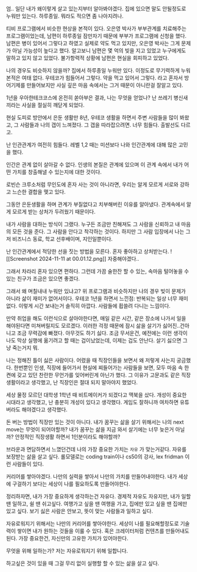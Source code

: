 엄.. 일단 내가 왜이렇게 살고 있는지부터 알아봐야겠다.
집에 있으면 말도 안될정도로 누워만 있는다. 하루종일.
뭐라도 적으면 좀 나아지려나.

티비 프로그램에서 비슷한 현상을 본적이 있다.
오은영 박사가 부부관계를 치료해주는 프로그램이었는데, 남편이 하루종일 잠만자기 때문에 부부가 프로그램에 신청을 했다.
남편은 병이 있어서 그렇다고 하였고 실제로 약도 먹고 있지만, 오은영 박사는 그게 문제가 아닐 가능성이 높다고 했다. 
알고보니 남편은 몇 억의 빚을 지고 있었고 누구에게도 말하고 있지 않고 있었다. 불가항력적 상황에 남편은 현실을 회피하고 있었다.

나의 경우도 비슷하지 않을까? 
집에서 하루종일 누워만 있다. 이정도로 무기력하게 누워본적은 여태 없다. 
우테코가 힘들어서 그렇다. 약을 먹고 있어서 그렇다.
라고 혼자서 방어기제를 만들어보지만 사실 깊은 마음 속에서는 그거 때문이 아니란걸 잘알고 있다.

1년을 우아한테크코스에 온전히 쏟아부은 결과, 나는 무엇을 얻었나?
난 쓰레기 병신새끼라는 사실을 절실히 깨닫게 되었다.

현실 도피로 방안에서 은둔 생활만 8년,
우테코 생활을 하면서 주변 사람들을 많이 봐왔고, 그 사람들과 나의 갭이 느껴졌다.
그 갭을 따라잡으려면. 너무 힘들다. 출발선도 다르고.

난 인관관계가 여전히 힘들다.
레벨 1,2 때는 미션보다 나와 인간관계에 대해 많은 고민을 했다.

인간은 관계 없이 살아갈 수 없다.
인생의 본질은 관계에 있으며 이 관계 속에서 내가 어떤 가치를 창출해낼 수 있는지에 대한 것이다. 

로빈슨 크루소처럼 무인도에 혼자 사는 것이 아니라면,
우리는 알게 모르게 서로와 강하고 느슨한 결합을 맺고 있다.

그동안 은둔생활을 하며 관계가 부질없다고 치부해버린 이유를 알아냈다.
관계속에서 알게 모르게 받는 상처가 두려웠기 때문이다.

내가 사람을 대하는 방식이 그랬다.
누구든 조금만 친해져도 그 사람을 신뢰하고 내 마음의 모든 것을 준다.
그 사람을 안다고 착각하는 것이다.
하지만 그 사람 입장에서 나는 그저 비즈니스 동료, 학교 선후배이며, 지인일뿐이다.

난 인간관계에서 적당한 선을 짓는 방법을 모른다.
혼자 좋아하고 상처받는다.
![[Screenshot 2024-11-11 at 00.01.12.png]]
자중해야겠다..

그래서 차라리 혼자 있으면 편하다.
그런데 가끔 술한잔 할 수 있는, 속마음 털어놓을 수 있는 친구가 조금은 있으면 좋겠다.

그래서 왜 며칠내내 누워만 있냐고? 
위 프로그램과 비슷하지만 나의 경우 빚이 문제가 아니라 삶이 재미가 없어서이다.
우테코 1년을 하면서 느낀점: 
반복되는 일상 너무 재미없다. 
이렇게 시간 보내는거 솔직히 아깝다.
사람들에 휩쓸려 다니는 느낌이다.

만약 취업을 해도 이런식으로 살아야한다면, 매일 같은 시간, 같은 장소에 나가서 일을 해야된다면 미쳐버릴지도 모르겠다.
이러한 걱정 때문에 잠시 삶을 살기가 싫어진..건아니고 조금 무력감에 빠졌다.
아무것도 하기 싫다.
조금 무서운건, 예전에는 이런 생각이 나도 막상 실행에 옮기려고 할 때는 겁이났었는데, 이제는 겁도 안난다. 살기 싫으면 그냥 죽는거지 뭐.


나는 정해진 틀이 싫은 사람이다.
어렸을 때 직장인들을 보면서 왜 저렇게 사는지 궁금했다.
한번뿐인 인생, 직장에 들어가서 현실에 찌들어가는 사람들을 보면, 모두 마음 속 한켠에 갖고 있던 찬란한 무언가를 잊어버린게 아닌가 했다.
그 이유가 고문과도 같은 직장생활이라고 생각했고, 난 직장인은 절대 되지 말아야지 했었다.

세상 물정 모르던 대학생 1학년 때 비트메이커가 되겠다고 맥북을 샀다.
개성이 중요한 시대라고 생각했고, 난 충분히 개성이 있다고 생각했다.
게임도 잘하니까 여차하면 유튜버라도 해야겠다고 생각했다.

돈 버는 방법이 직장만 있는 것이 아니다.
내가 꿈꾸는 삶을 살기 위해서는 나의 next move는 무엇이 되어야할까?
내가 꿈꾸는 삶을 지금 와서 살기에는 너무 늦은거 아닐까?
안정적인 직장생활 하면서 1인분이라도 해야할까?

브라운과 면담하면서 느꼈던건데 나의 가장 중요한 가치는 `자유` 가 맞는거같다.
자유를 보장받는 삶을 살고 싶다.
롤모델로는 coding train이나 cs50의 강사, lex fridman
이런 사람들이 있다.

커리어를 쌓아야겠다.
나만의 실력을 쌓아서 나만의 가치를 만들어내야한다.
내가 세상에 구걸하기 보다는 세상이 나를 필요하도록 만들어야한다.

정리하자면, 내가 가장 중요하게 생각하는건 자유다.
경제적 자유도 자유지만, 
내가 일할 땐 일하고, 쉴 땐 쉬고싶다.
여행가고 싶을 땐 여행을 가고, 집에만 있고 싶을 땐 집에만 있고 싶다.
보기 싫은 사람은 안보고, 뜻이 맞는 사람들과 일하고 싶다.

자유로워지기 위해서는 나만의 커리어를 쌓아야한다.
세상이 나를 필요해할정도로 기술력이 쌓이면 내가 원하는 것들을 이룰 수 있다.
혹은 크레이터처럼 컨텐츠를 만들어내도 된다.
가장 중요한건, 자신만의 고유한 가치가 있어야한다.

무엇을 위해 일하는가?
저는 자유로워지기 위해 일합니다.

하고싶은 것이 있을 때 그걸 무리 없이 실행할 할 수 있는 삶을 살고 싶다.

